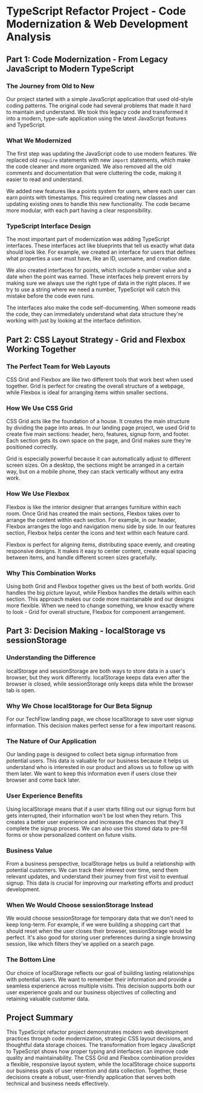 # TypeScript Refactor Project - Code Modernization & Web Development Analysis

## Part 1: Code Modernization - From Legacy JavaScript to Modern TypeScript

### The Journey from Old to New

Our project started with a simple JavaScript application that used old-style coding patterns. The original code had several problems that made it hard to maintain and understand. We took this legacy code and transformed it into a modern, type-safe application using the latest JavaScript features and TypeScript.

### What We Modernized

The first step was updating the JavaScript code to use modern features. We replaced old `require` statements with new `import` statements, which make the code cleaner and more organized. We also removed all the old comments and documentation that were cluttering the code, making it easier to read and understand.

We added new features like a points system for users, where each user can earn points with timestamps. This required creating new classes and updating existing ones to handle this new functionality. The code became more modular, with each part having a clear responsibility.

### TypeScript Interface Design

The most important part of modernization was adding TypeScript interfaces. These interfaces act like blueprints that tell us exactly what data should look like. For example, we created an interface for users that defines what properties a user must have, like an ID, username, and creation date.

We also created interfaces for points, which include a number value and a date when the point was earned. These interfaces help prevent errors by making sure we always use the right type of data in the right places. If we try to use a string where we need a number, TypeScript will catch this mistake before the code even runs.

The interfaces also make the code self-documenting. When someone reads the code, they can immediately understand what data structure they're working with just by looking at the interface definition.

## Part 2: CSS Layout Strategy - Grid and Flexbox Working Together

### The Perfect Team for Web Layouts

CSS Grid and Flexbox are like two different tools that work best when used together. Grid is perfect for creating the overall structure of a webpage, while Flexbox is ideal for arranging items within smaller sections.

### How We Use CSS Grid

CSS Grid acts like the foundation of a house. It creates the main structure by dividing the page into areas. In our landing page project, we used Grid to create five main sections: header, hero, features, signup form, and footer. Each section gets its own space on the page, and Grid makes sure they're positioned correctly.

Grid is especially powerful because it can automatically adjust to different screen sizes. On a desktop, the sections might be arranged in a certain way, but on a mobile phone, they can stack vertically without any extra work.

### How We Use Flexbox

Flexbox is like the interior designer that arranges furniture within each room. Once Grid has created the main sections, Flexbox takes over to arrange the content within each section. For example, in our header, Flexbox arranges the logo and navigation menu side by side. In our features section, Flexbox helps center the icons and text within each feature card.

Flexbox is perfect for aligning items, distributing space evenly, and creating responsive designs. It makes it easy to center content, create equal spacing between items, and handle different screen sizes gracefully.

### Why This Combination Works

Using both Grid and Flexbox together gives us the best of both worlds. Grid handles the big picture layout, while Flexbox handles the details within each section. This approach makes our code more maintainable and our designs more flexible. When we need to change something, we know exactly where to look - Grid for overall structure, Flexbox for component arrangement.

## Part 3: Decision Making - localStorage vs sessionStorage

### Understanding the Difference

localStorage and sessionStorage are both ways to store data in a user's browser, but they work differently. localStorage keeps data even after the browser is closed, while sessionStorage only keeps data while the browser tab is open.

### Why We Chose localStorage for Our Beta Signup

For our TechFlow landing page, we chose localStorage to save user signup information. This decision makes perfect sense for a few important reasons.

### The Nature of Our Application

Our landing page is designed to collect beta signup information from potential users. This data is valuable for our business because it helps us understand who is interested in our product and allows us to follow up with them later. We want to keep this information even if users close their browser and come back later.

### User Experience Benefits

Using localStorage means that if a user starts filling out our signup form but gets interrupted, their information won't be lost when they return. This creates a better user experience and increases the chances that they'll complete the signup process. We can also use this stored data to pre-fill forms or show personalized content on future visits.

### Business Value

From a business perspective, localStorage helps us build a relationship with potential customers. We can track their interest over time, send them relevant updates, and understand their journey from first visit to eventual signup. This data is crucial for improving our marketing efforts and product development.

### When We Would Choose sessionStorage Instead

We would choose sessionStorage for temporary data that we don't need to keep long-term. For example, if we were building a shopping cart that should reset when the user closes their browser, sessionStorage would be perfect. It's also good for storing user preferences during a single browsing session, like which filters they've applied on a search page.

### The Bottom Line

Our choice of localStorage reflects our goal of building lasting relationships with potential users. We want to remember their information and provide a seamless experience across multiple visits. This decision supports both our user experience goals and our business objectives of collecting and retaining valuable customer data.

## Project Summary

This TypeScript refactor project demonstrates modern web development practices through code modernization, strategic CSS layout decisions, and thoughtful data storage choices. The transformation from legacy JavaScript to TypeScript shows how proper typing and interfaces can improve code quality and maintainability. The CSS Grid and Flexbox combination provides a flexible, responsive layout system, while the localStorage choice supports our business goals of user retention and data collection. Together, these decisions create a robust, user-friendly application that serves both technical and business needs effectively.
